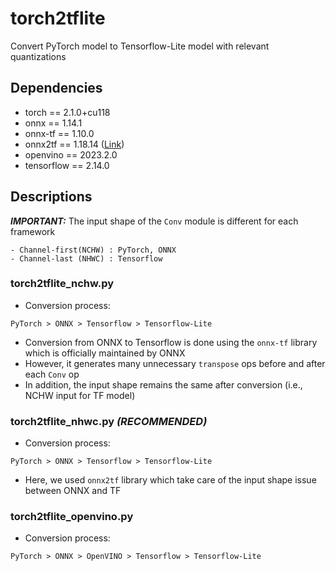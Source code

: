# torch2tflite
Convert PyTorch model to Tensorflow-Lite model with relevant quantizations

## Dependencies
- torch == 2.1.0+cu118
- onnx == 1.14.1
- onnx-tf == 1.10.0
- onnx2tf == 1.18.14 ([Link](https://github.com/PINTO0309/onnx2tf))
- openvino == 2023.2.0
- tensorflow == 2.14.0

## Descriptions

_**IMPORTANT:**_ The input shape of the ```Conv``` module is different for each framework
```
- Channel-first(NCHW) : PyTorch, ONNX
- Channel-last (NHWC) : Tensorflow
```

### torch2tflite_nchw.py
- Conversion process:
```
PyTorch > ONNX > Tensorflow > Tensorflow-Lite
```
- Conversion from ONNX to Tensorflow is done using the ```onnx-tf``` library which is officially maintained by ONNX
- However, it generates many unnecessary ```transpose``` ops before and after each ```Conv``` op
- In addition, the input shape remains the same after conversion (i.e., NCHW input for TF model)


### torch2tflite_nhwc.py _**(RECOMMENDED)**_
- Conversion process:
```
PyTorch > ONNX > Tensorflow > Tensorflow-Lite
```
- Here, we used ```onnx2tf``` library which take care of the input shape issue between ONNX and TF

### torch2tflite_openvino.py
- Conversion process:
```
PyTorch > ONNX > OpenVINO > Tensorflow > Tensorflow-Lite
```
